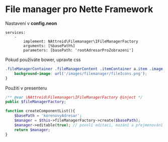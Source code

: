 # File manager pro Nette Framework

Nastavení v **config.neon**
```neon
services:
    - 
        implement: NAttreid\Filemanager\IFileManagerFactory
        arguments: [%basePath%]
        parameters: [basePath: 'rootAdresarProZobrazeni']
```

Pokud používáte bower, upravte css
```css
.fileManagerContainer .fileManagerContent .itemContainer a.item .image {
    background-image: url('/images/filemanager/fileIcons.png');
}
```

Použití v presenteru
```php
/** @var \NAttreid\Filemanager\IFileManagerFactory @inject */
public $fileManagerFactory;

function createComponentList(){
    $basePath = 'korenovyAdresar';
    $manager = $this->fileManagerFactory->create($basePath);
    $manager->editable(true); // povolí editaci, mazání a přejmenování souborů
    return $manager;
}
```